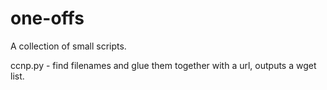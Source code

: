 one-offs
========

A collection of small scripts.

ccnp.py - find filenames and glue them together with a url, outputs a wget list.
